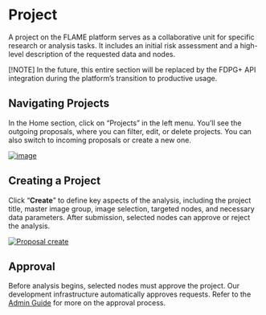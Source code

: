 # Project
A project on the FLAME platform serves as a collaborative unit for specific research or analysis tasks.
It includes an initial risk assessment and a high-level description of the requested data and nodes.

[!NOTE] 
In the future, this entire section will be replaced by the FDPG+ API integration during the platform’s transition to productive usage.

## Navigating Projects
In the Home section, click on “Projects” in the left menu. You’ll see the outgoing proposals, where you can filter, edit, or delete projects.
You can also switch to incoming proposals or create a new one.

[![image](/images/ui_images/hub_proposal.png)](/images/ui_images/hub_proposal)

## Creating a Project
Click “**Create**” to define key aspects of the analysis, including the project title, master image group, image selection,
targeted nodes, and necessary data parameters. After submission, selected nodes can approve or reject the analysis.


[![Proposal create](/images/ui_images/hub_proposal_create.png)](/images/ui_images/hub_proposal_create.png)

##  Approval
Before analysis begins, selected nodes must approve the project. Our development infrastructure automatically approves requests.
Refer to the [Admin Guide](../admin/reviewing.md) for more on the approval process.

